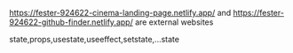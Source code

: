 https://fester-924622-cinema-landing-page.netlify.app/ and https://fester-924622-github-finder.netlify.app/ are external websites

state,props,usestate,useeffect,setstate,...state
